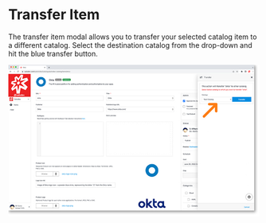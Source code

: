 # Transfer Item

The transfer item modal allows you to transfer your selected catalog item to a different catalog. Select the destination catalog from the drop-down and hit the blue transfer button.

<a href="../../../images/marketplace-transfer-item-lg.jpg" target="_blank"><img src="../../../images/marketplace-transfer-item.jpg" style="margin: auto; display: block"></a>
